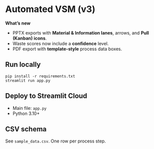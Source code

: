 # Automated VSM (v3)

**What’s new**
- PPTX exports with **Material & Information lanes**, arrows, and **Pull (Kanban) icons**.
- Waste scores now include a **confidence** level.
- PDF export with **template-style** process data boxes.

## Run locally
```
pip install -r requirements.txt
streamlit run app.py
```

## Deploy to Streamlit Cloud
- Main file: `app.py`
- Python 3.10+

## CSV schema
See `sample_data.csv`. One row per process step.
